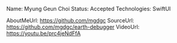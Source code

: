 Name: Myung Geun Choi
Status: Accepted
Technologies: SwiftUI

AboutMeUrl: https://github.com/mgdgc
SourceUrl: https://github.com/mgdgc/earth-debugger
VideoUrl: https://youtu.be/prc4jeNdFfA

<!---
EXAMPLE
Name: John Appleseed
Status: Submitted <or> Winner <or> Distinguished <or> Rejected
Technologies: SwiftUI, RealityKit, CoreGraphic

AboutMeUrl: https://linkedin.com/in/johnappleseed
SourceUrl: https://github.com/johnappleseed/wwdc2025
VideoUrl: https://youtu.be/ABCDE123456
-->
